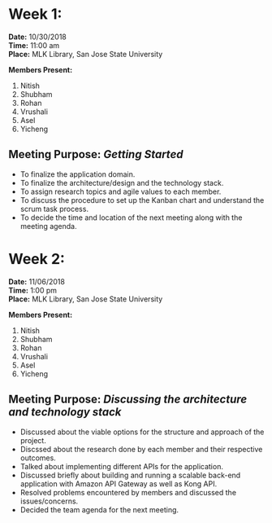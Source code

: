 # Week 1: 
<b>Date:</b> 10/30/2018  
<b>Time:</b> 11:00 am  
<b>Place:</b> MLK Library, San Jose State University 

<b>Members Present: </b> 
1. Nitish
2. Shubham
3. Rohan
4. Vrushali
5. Asel
6. Yicheng

## Meeting Purpose: _Getting Started_
* To finalize the application domain.
* To finalize the architecture/design and the technology stack.
* To assign research topics and agile values to each member.
* To discuss the procedure to set up the Kanban chart and understand the scrum task process.
* To decide the time and location of the next meeting along with the meeting agenda.

# Week 2:
<b>Date:</b> 11/06/2018  
<b>Time:</b> 1:00 pm  
<b>Place:</b> MLK Library, San Jose State University

<b>Members Present: </b> 
1. Nitish
2. Shubham
3. Rohan
4. Vrushali
5. Asel
6. Yicheng

## Meeting Purpose: _Discussing the architecture and technology stack_  
* Discussed about the viable options for the structure and approach of the project.
* Discssed about the research done by each member and their respective outcomes.
* Talked about implementing different APIs for the application.
* Discussed briefly about building and running a scalable back-end application with Amazon API Gateway as well as Kong API.
* Resolved problems encountered by members and discussed the issues/concerns.
* Decided the team agenda for the next meeting.

